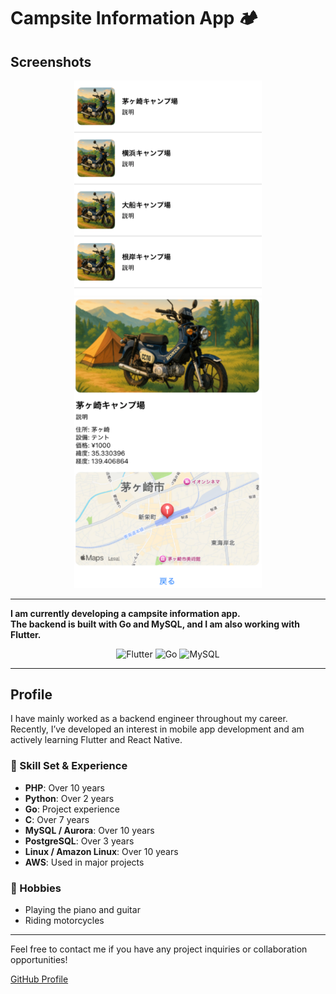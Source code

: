 # Campsite Information App 🏕️

## Screenshots

<p align="center">
  <img src="https://github.com/ttsukahara967/campsite_app_rn/blob/main/img/screenshot/s1.png" alt="App Screenshot 1" width="300"/>
  <img src="https://github.com/ttsukahara967/campsite_app_rn/blob/main/img/screenshot/s2.png" alt="App Screenshot 2" width="300"/>
</p>

---

**I am currently developing a campsite information app.  
The backend is built with Go and MySQL, and I am also working with Flutter.**

<p align="center">
  <img src="https://img.shields.io/badge/Flutter-02569B?logo=flutter&logoColor=white" alt="Flutter"/>
  <img src="https://img.shields.io/badge/Go-00ADD8?logo=go&logoColor=white" alt="Go"/>
  <img src="https://img.shields.io/badge/MySQL-4479A1?logo=mysql&logoColor=white" alt="MySQL"/>
</p>

---

## Profile

I have mainly worked as a backend engineer throughout my career.  
Recently, I’ve developed an interest in mobile app development and am actively learning Flutter and React Native.

### 🔧 Skill Set & Experience

- **PHP**: Over 10 years
- **Python**: Over 2 years
- **Go**: Project experience
- **C**: Over 7 years
- **MySQL / Aurora**: Over 10 years
- **PostgreSQL**: Over 3 years
- **Linux / Amazon Linux**: Over 10 years
- **AWS**: Used in major projects

### 🎵 Hobbies
- Playing the piano and guitar
- Riding motorcycles

---

Feel free to contact me if you have any project inquiries or collaboration opportunities!

[GitHub Profile](https://github.com/ttsukahara967)
